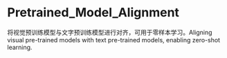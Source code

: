 # Pretrained_Model_Alignment
将视觉预训练模型与文字预训练模型进行对齐，可用于零样本学习。Aligning visual pre-trained models with text pre-trained models, enabling zero-shot learning.
